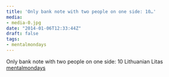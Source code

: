 ```yaml
---
title: 'Only bank note with two people on one side: 10…'
media:
- media-0.jpg
date: "2014-01-06T12:33:44Z"
draft: false
tags:
- mentalmondays
---
```

Only bank note with two people on one side: 10 Lithuanian Litas [mentalmondays](/tags/mentalmondays)
